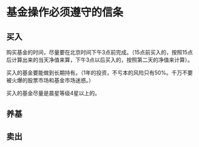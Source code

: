 # 基金操作必须遵守的信条



## 买入

购买基金的时间，尽量要在北京时间下午3点前完成。（15点前买入的，按照15点后计算出来的当天净值来算，下午3点以后买入的，按照第二天的净值来计算）。

买入的基金要能做到长期持有。（1年的投资，不亏本的风险只有50%。千万不要被火爆的股票市场和基金市场迷惑。）

买入的基金尽量是晨星等级4星以上的。





## 养基



## 卖出

